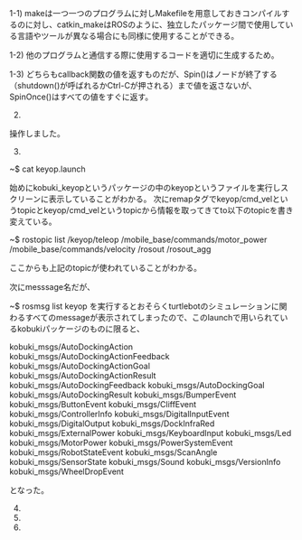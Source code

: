 1-1)
makeは一つ一つのプログラムに対しMakefileを用意しておきコンパイルするのに対し、catkin_makeはROSのように、独立したパッケージ間で使用している言語やツールが異なる場合にも同様に使用することができる。

1-2)
他のプログラムと通信する際に使用するコードを適切に生成するため。

1-3)
どちらもcallback関数の値を返すものだが、Spin()はノードが終了する（shutdown()が呼ばれるかCtrl-Cが押される）まで値を返さないが、SpinOnce()はすべての値をすぐに返す。

2)
操作しました。

3)

~$ cat keyop.launch
<!--
  Raw keyop configuration for working with the default kobuki launcher (minimal.launch). 
 -->
<launch>
  <node pkg="kobuki_keyop" type="keyop" name="keyop" output="screen">
    <remap from="keyop/motor_power" to="mobile_base/commands/motor_power"/>
    <remap from="keyop/cmd_vel" to="mobile_base/commands/velocity"/>
    <param name="linear_vel_step"  value="0.05" type="double"/>
    <param name="linear_vel_max"   value="1.5"  type="double"/>
    <param name="angular_vel_step" value="0.33" type="double"/>
    <param name="angular_vel_max"  value="6.6"  type="double"/>
    <param name="wait_for_connection_" value="true" type="bool"/>
  </node>
</launch>

始めにkobuki_keyopというパッケージの中のkeyopというファイルを実行しスクリーンに表示していることがわかる。
次にremapタグでkeyop/cmd_velというtopicとkeyop/cmd_velというtopicから情報を取ってきてto以下のtopicを書き変えている。

~$ rostopic list
/keyop/teleop
/mobile_base/commands/motor_power
/mobile_base/commands/velocity
/rosout
/rosout_agg

ここからも上記のtopicが使われていることがわかる。

次にmesssage名だが、

~$ rosmsg list keyop
を実行するとおそらくturtlebotのシミュレーションに関わるすべてのmessageが表示されてしまったので、このlaunchで用いられているkobukiパッケージのものに限ると、

kobuki_msgs/AutoDockingAction
kobuki_msgs/AutoDockingActionFeedback
kobuki_msgs/AutoDockingActionGoal
kobuki_msgs/AutoDockingActionResult
kobuki_msgs/AutoDockingFeedback
kobuki_msgs/AutoDockingGoal
kobuki_msgs/AutoDockingResult
kobuki_msgs/BumperEvent
kobuki_msgs/ButtonEvent
kobuki_msgs/CliffEvent
kobuki_msgs/ControllerInfo
kobuki_msgs/DigitalInputEvent
kobuki_msgs/DigitalOutput
kobuki_msgs/DockInfraRed
kobuki_msgs/ExternalPower
kobuki_msgs/KeyboardInput
kobuki_msgs/Led
kobuki_msgs/MotorPower
kobuki_msgs/PowerSystemEvent
kobuki_msgs/RobotStateEvent
kobuki_msgs/ScanAngle
kobuki_msgs/SensorState
kobuki_msgs/Sound
kobuki_msgs/VersionInfo
kobuki_msgs/WheelDropEvent

となった。

4)
5)
6)